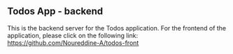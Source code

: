 ## Todos App - backend

This is the backend server for the Todos application. For the frontend of the application, please click on the following link: https://github.com/Noureddine-A/todos-front
